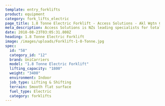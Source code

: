 ```yaml
---
template: entry_forklifts
product: equipment
category: fork_lifts_electric
page_title: 1.8 Tonne Electric Forklift - Access Solutions - Akl Wgtn Chch, NZ
meta_description: Access Solutions is NZs leading specialists for total access solution equipment. 100% NZ owned & operated. Read about us - Make an enquiry today
date: 2018-08-23T03:05:31.808Z
heading: 1.8 Tonne Electric Forklift
image: /images/uploads/Forklift-1-8-Tonne.jpg
spec:
  id: "58"
  category_id: "12"
  brand: UniCarriers
  model: "1.8 Tonne Electric Forklift"
  lifting_capacity: "1800"
  weight: "3400"
  environment: Indoor
  job_type: Lifting & Shifting
  terrain: Smooth flat surface
  fuel_type: Electric
  category: forklifts
---
```

